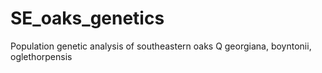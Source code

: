 # SE_oaks_genetics
Population genetic analysis of southeastern oaks Q georgiana, boyntonii, oglethorpensis
